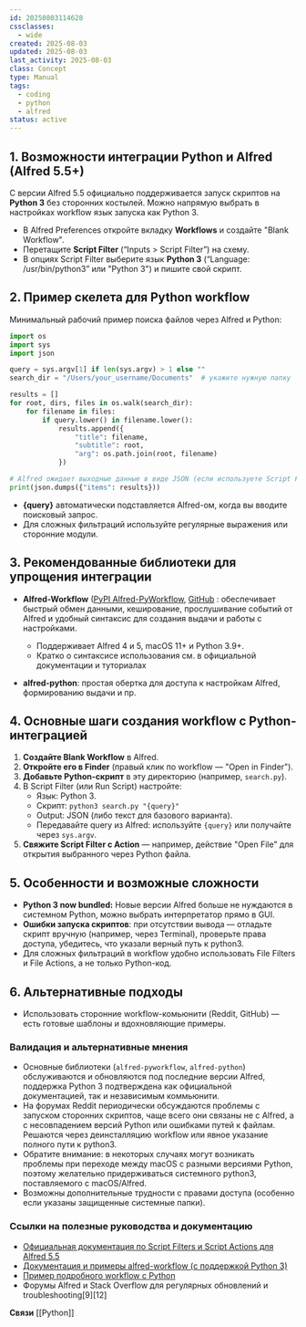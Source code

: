 ```yaml
---
id: 20250803114628
cssclasses:
  - wide
created: 2025-08-03
updated: 2025-08-03
last_activity: 2025-08-03
class: Concept
type: Manual
tags:
  - coding
  - python
  - alfred
status: active
---
```



## 1. Возможности интеграции Python и Alfred (Alfred 5.5+)

С версии Alfred 5.5 официально поддерживается запуск скриптов на **Python 3** без сторонних костылей. Можно напрямую выбрать в настройках workflow язык запуска как Python 3.

- В Alfred Preferences откройте вкладку **Workflows** и создайте "Blank Workflow".
- Перетащите **Script Filter** (“Inputs > Script Filter”) на схему.
- В опциях Script Filter выберите язык **Python 3** (“Language: /usr/bin/python3” или "Python 3") и пишите свой скрипт.

## 2. Пример скелета для Python workflow

Минимальный рабочий пример поиска файлов через Alfred и Python:

```python
import os
import sys
import json

query = sys.argv[1] if len(sys.argv) > 1 else ""
search_dir = "/Users/your_username/Documents"  # укажите нужную папку

results = []
for root, dirs, files in os.walk(search_dir):
    for filename in files:
        if query.lower() in filename.lower():
            results.append({
                "title": filename,
                "subtitle": root,
                "arg": os.path.join(root, filename)
            })

# Alfred ожидает выходные данные в виде JSON (если используете Script Filter с JSON output)
print(json.dumps({"items": results}))
```
- **{query}** автоматически подставляется Alfred-ом, когда вы вводите поисковый запрос.
- Для сложных фильтраций используйте регулярные выражения или сторонние модули.

## 3. Рекомендованные библиотеки для упрощения интеграции

- **Alfred-Workflow** ([PyPI Alfred-PyWorkflow](https://pypi.org/project/Alfred-PyWorkflow/), [GitHub](https://github.com/NorthIsUp/alfred-workflow-py3) : обеспечивает быстрый обмен данными, кеширование, прослушивание событий от Alfred и удобный синтаксис для создания выдачи и работы с настройками.
  - Поддерживает Alfred 4 и 5, macOS 11+ и Python 3.9+.
  - Кратко о синтаксисе использования см. в официальной документации и туториалах

- **alfred-python**: простая обертка для доступа к настройкам Alfred, формированию выдачи и пр.

## 4. Основные шаги создания workflow c Python-интеграцией

1. **Создайте Blank Workflow** в Alfred.
2. **Откройте его в Finder** (правый клик по workflow — "Open in Finder").
3. **Добавьте Python-скрипт** в эту директорию (например, `search.py`).
4. В Script Filter (или Run Script) настройте:
    - Язык: Python 3.
    - Скрипт: `python3 search.py "{query}"`
    - Output: JSON (либо текст для базового варианта).
    - Передавайте query из Alfred: используйте `{query}` или получайте через `sys.argv`.
5. **Свяжите Script Filter с Action** — например, действие "Open File" для открытия выбранного через Python файла.

## 5. Особенности и возможные сложности

- **Python 3 now bundled:** Новые версии Alfred больше не нуждаются в системном Python, можно выбрать интерпретатор прямо в GUI.
- **Ошибки запуска скриптов**: при отсутствии вывода — отладьте скрипт вручную (например, через Terminal), проверьте права доступа, убедитесь, что указали верный путь к python3.
- Для сложных фильтраций в workflow удобно использовать File Filters и File Actions, а не только Python-код.

## 6. Альтернативные подходы

- Использовать сторонние workflow-комьюнити (Reddit, GitHub) — есть готовые шаблоны и вдохновляющие примеры.

### Валидация и альтернативные мнения

- Основные библиотеки (`alfred-pyworkflow`, `alfred-python`) обслуживаются и обновляются под последние версии Alfred, поддержка Python 3 подтверждена как официальной документацией, так и независимым коммьюнити.
- На форумах Reddit периодически обсуждаются проблемы с запуском сторонних скриптов, чаще всего они связаны не с Alfred, а с несовпадением версий Python или ошибками путей к файлам. Решаются через деинсталляцию workflow или явное указание полного пути к python3.
- Обратите внимание: в некоторых случаях могут возникать проблемы при переходе между macOS с разными версиями Python, поэтому желательно придерживаться системного python3, поставляемого с macOS/Alfred.
- Возможны дополнительные трудности с правами доступа (особенно если указаны защищенные системные папки).

### Ссылки на полезные руководства и документацию

- [Официальная документация по Script Filters и Script Actions для Alfred 5.5](https://www.alfredapp.com/help/workflows/actions/run-script/)
- [Документация и примеры alfred-workflow (с поддержкой Python 3)](https://alfred-workflow.readthedocs.io/en/latest/)
- [Пример подробного workflow с Python](https://www.maharsh.net/blog/alfred-workflow-python?from=mishatugushev.ru)
- Форумы Alfred и Stack Overflow для регулярных обновлений и troubleshooting[9][12]

**Связи**
[[Python]]


